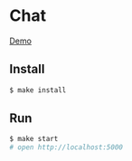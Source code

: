 # Chat

[Demo](https://hexlet-chat.herokuapp.com/)

## Install

```sh
$ make install
```

## Run

```sh
$ make start
# open http://localhost:5000
```
